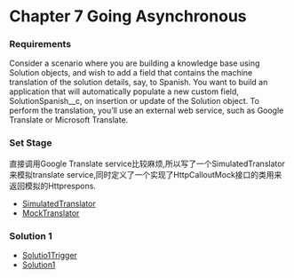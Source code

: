 # Chapter 7 Going Asynchronous

### Requirements
Consider a scenario where you are building a knowledge base using Solution objects, and wish to add a field that contains the machine translation of the solution details, say, to Spanish. You want to build an application that will automatically populate a new custom field, SolutionSpanish__c, on insertion or update of the Solution object. To perform the translation, you’ll use an external web service, such as Google Translate or Microsoft Translate.

### Set Stage
直接调用Google Translate service比较麻烦,所以写了一个SimulatedTranslator来模拟translate service,同时定义了一个实现了HttpCalloutMock接口的类用来返回模拟的Httprespons.
* [SimulatedTranslator](src/SimulatedTranslator.cls)
* [MockTranslator](src/MockTranslator.cls)

### Solution 1
* [Solutio1Trigger](src/Solutio1Trigger.cls)
* [Solution1](src/Solutio1.cls)
